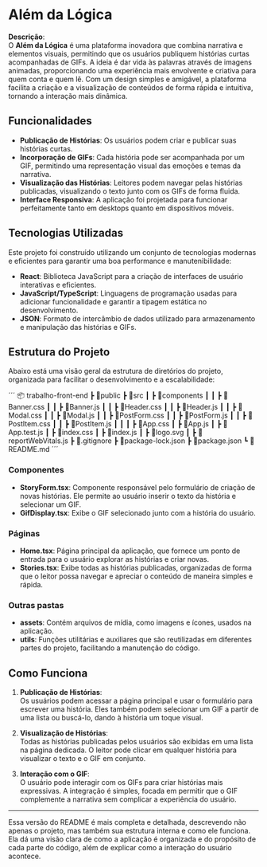 # Além da Lógica

**Descrição**:  
O **Além da Lógica** é uma plataforma inovadora que combina narrativa e elementos visuais, permitindo que os usuários publiquem histórias curtas acompanhadas de GIFs. A ideia é dar vida às palavras através de imagens animadas, proporcionando uma experiência mais envolvente e criativa para quem conta e quem lê. Com um design simples e amigável, a plataforma facilita a criação e a visualização de conteúdos de forma rápida e intuitiva, tornando a interação mais dinâmica.

## Funcionalidades

- **Publicação de Histórias**: Os usuários podem criar e publicar suas histórias curtas.
- **Incorporação de GIFs**: Cada história pode ser acompanhada por um GIF, permitindo uma representação visual das emoções e temas da narrativa.
- **Visualização das Histórias**: Leitores podem navegar pelas histórias publicadas, visualizando o texto junto com os GIFs de forma fluida.
- **Interface Responsiva**: A aplicação foi projetada para funcionar perfeitamente tanto em desktops quanto em dispositivos móveis.
  
## Tecnologias Utilizadas

Este projeto foi construído utilizando um conjunto de tecnologias modernas e eficientes para garantir uma boa performance e manutenibilidade:

- **React**: Biblioteca JavaScript para a criação de interfaces de usuário interativas e eficientes.
- **JavaScript/TypeScript**: Linguagens de programação usadas para adicionar funcionalidade e garantir a tipagem estática no desenvolvimento.
- **JSON**: Formato de intercâmbio de dados utilizado para armazenamento e manipulação das histórias e GIFs.

## Estrutura do Projeto

Abaixo está uma visão geral da estrutura de diretórios do projeto, organizada para facilitar o desenvolvimento e a escalabilidade:

´´´
📦 trabalho-front-end
 ┣ 📂public
 ┣ 📂src
 ┃ ┣ 📂components
 ┃ ┃ ┣ 📜Banner.css
 ┃ ┃ ┣ 📜Banner.js
 ┃ ┃ ┣ 📜Header.css
 ┃ ┃ ┣ 📜Header.js
 ┃ ┃ ┣ 📜Modal.css
 ┃ ┃ ┣ 📜Modal.js
 ┃ ┃ ┣ 📜PostForm.css
 ┃ ┃ ┣ 📜PostForm.js
 ┃ ┃ ┣ 📜PostItem.css
 ┃ ┃ ┣ 📜PostItem.js
 ┃ ┃
 ┃ ┣ 📜App.css
 ┃ ┣ 📜App.js
 ┃ ┣ 📜App.test.js
 ┃ ┣ 📜index.css
 ┃ ┣ 📜index.js
 ┃ ┣ 📜logo.svg
 ┃ ┣ 📜reportWebVitals.js
 ┣ 📜.gitignore
 ┣ 📜package-lock.json
 ┣ 📜package.json 
 ┗ 📜README.md
´´´

### Componentes

- **StoryForm.tsx**: Componente responsável pelo formulário de criação de novas histórias. Ele permite ao usuário inserir o texto da história e selecionar um GIF.
- **GifDisplay.tsx**: Exibe o GIF selecionado junto com a história do usuário.
  
### Páginas

- **Home.tsx**: Página principal da aplicação, que fornece um ponto de entrada para o usuário explorar as histórias e criar novas.
- **Stories.tsx**: Exibe todas as histórias publicadas, organizadas de forma que o leitor possa navegar e apreciar o conteúdo de maneira simples e rápida.

### Outras pastas

- **assets**: Contém arquivos de mídia, como imagens e ícones, usados na aplicação.
- **utils**: Funções utilitárias e auxiliares que são reutilizadas em diferentes partes do projeto, facilitando a manutenção do código.

## Como Funciona

1. **Publicação de Histórias**:  
   Os usuários podem acessar a página principal e usar o formulário para escrever uma história. Eles também podem selecionar um GIF a partir de uma lista ou buscá-lo, dando à história um toque visual.

2. **Visualização de Histórias**:  
   Todas as histórias publicadas pelos usuários são exibidas em uma lista na página dedicada. O leitor pode clicar em qualquer história para visualizar o texto e o GIF em conjunto.

3. **Interação com o GIF**:  
   O usuário pode interagir com os GIFs para criar histórias mais expressivas. A integração é simples, focada em permitir que o GIF complemente a narrativa sem complicar a experiência do usuário.

---

Essa versão do README é mais completa e detalhada, descrevendo não apenas o projeto, mas também sua estrutura interna e como ele funciona. Ela dá uma visão clara de como a aplicação é organizada e do propósito de cada parte do código, além de explicar como a interação do usuário acontece.
